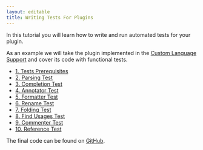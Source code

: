 ```yaml
---
layout: editable
title: Writing Tests For Plugins
---
```



In this tutorial you will learn how to write and run automated tests for your plugin.

As an example we will take the plugin implemented in the
[Custom Language Support](cls_tutorial.html)
and cover its code with functional tests.

*  [1. Tests Prerequisites](tutorials/writing_tests_for_plugins/tests_prerequisites.html)
*  [2. Parsing Test](tutorials/writing_tests_for_plugins/parsing_test.html)
*  [3. Completion Test](tutorials/writing_tests_for_plugins/completion_test.html)
*  [4. Annotator Test](tutorials/writing_tests_for_plugins/annotator_test.html)
*  [5. Formatter Test](tutorials/writing_tests_for_plugins/formatter_test.html)
*  [6. Rename Test](tutorials/writing_tests_for_plugins/rename_test.html)
*  [7. Folding Test](tutorials/writing_tests_for_plugins/folding_test.html)
*  [8. Find Usages Test](tutorials/writing_tests_for_plugins/find_usages_test.html)
*  [9. Commenter Test](tutorials/writing_tests_for_plugins/commenter_test.html)
*  [10. Reference Test](tutorials/writing_tests_for_plugins/reference_test.html)

The final code can be found on [GitHub](http://github.com/cheptsov/SimplePlugin).